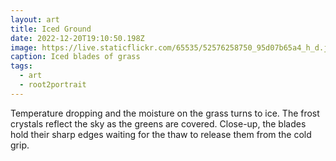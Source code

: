 ```yaml
---
layout: art
title: Iced Ground
date: 2022-12-20T19:10:50.198Z
image: https://live.staticflickr.com/65535/52576258750_95d07b65a4_h_d.jpg
caption: Iced blades of grass
tags:
  - art
  - root2portrait
---
```

Temperature dropping and the moisture on the grass turns to ice. The frost crystals reflect the sky as the greens are covered. Close-up, the blades hold their sharp edges waiting for the thaw to release them from the cold grip.